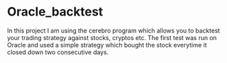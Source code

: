 # Oracle_backtest
In this project I am using the cerebro program which allows you to backtest your trading strategy against stocks, cryptos etc.  The first test was run on Oracle and used a simple strategy which bought the stock everytime it closed down two consecutive days.

